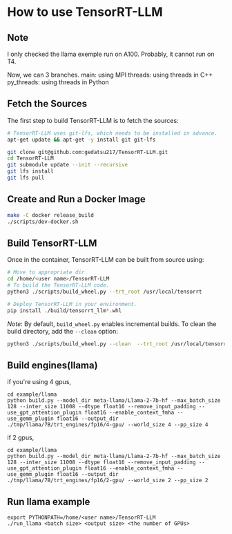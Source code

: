 # How to use TensorRT-LLM

## Note
I only checked the llama exemple run on A100. Probably, it cannot run on T4. 

Now, we can 3 branches.
main: using MPI
threads: using threads in C++
py_threads: using threads in Python

## Fetch the Sources

The first step to build TensorRT-LLM is to fetch the sources:

```bash
# TensorRT-LLM uses git-lfs, which needs to be installed in advance.
apt-get update && apt-get -y install git git-lfs

git clone git@github.com:gedatsu217/TensorRT-LLM.git
cd TensorRT-LLM
git submodule update --init --recursive
git lfs install
git lfs pull
```

## Create and Run a Docker Image
```bash
make -C docker release_build
./scripts/dev-docker.sh
```

## Build TensorRT-LLM

Once in the container, TensorRT-LLM can be built from source using:
 
```bash 
# Move to appropriate dir
cd /home/<user name>/TensorRT-LLM
# To build the TensorRT-LLM code.
python3 ./scripts/build_wheel.py --trt_root /usr/local/tensorrt

# Deploy TensorRT-LLM in your environment.
pip install ./build/tensorrt_llm*.whl
```

*Note*: By default, `build_wheel.py` enables incremental builds. To clean the build directory, add the `--clean` option:

```bash
python3 ./scripts/build_wheel.py --clean  --trt_root /usr/local/tensorrt
```

## Build engines(llama)
if you're using 4 gpus, 
```
cd example/llama
python build.py --model_dir meta-llama/Llama-2-7b-hf --max_batch_size 128 --inter_size 11008 --dtype float16 --remove_input_padding --use_gpt_attention_plugin float16 --enable_context_fmha --use_gemm_plugin float16 --output_dir ./tmp/llama/7B/trt_engines/fp16/4-gpu/ --world_size 4 --pp_size 4
```

if 2 gpus, 
```
cd example/llama
python build.py --model_dir meta-llama/Llama-2-7b-hf --max_batch_size 128 --inter_size 11008 --dtype float16 --remove_input_padding --use_gpt_attention_plugin float16 --enable_context_fmha --use_gemm_plugin float16 --output_dir ./tmp/llama/7B/trt_engines/fp16/2-gpu/ --world_size 2 --pp_size 2
```


## Run llama example
```
export PYTHONPATH=/home/<user name>/TensorRT-LLM
./run_llama <batch size> <output size> <the number of GPUs>
```
